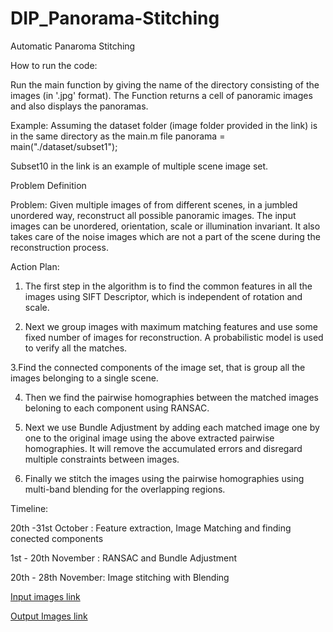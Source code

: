 # DIP_Panorama-Stitching
Automatic Panaroma Stitching

How to run the code:

Run the main function by giving the name of the directory consisting of the images (in '.jpg' format). The Function returns a cell of panoramic images and also displays the panoramas. 

Example: Assuming the dataset folder (image folder provided in the link) is in the same directory as the main.m file
panorama = main("./dataset/subset1");

Subset10 in the link is an example of multiple scene image set.

Problem Definition

Problem: Given multiple images of from different scenes, in a jumbled unordered way, reconstruct all possible panoramic images. The input images can be unordered, orientation, scale or illumination invariant. It also takes care of the noise images which are not a part of the scene during the reconstruction process.

Action Plan:

1. The first step in the algorithm is to find the common features in all the images using SIFT Descriptor, which is independent of rotation and scale.

2. Next we group images with maximum matching features and use some fixed number of images for reconstruction. A probabilistic
model is used to verify all the matches.

3.Find the connected components of the image set, that is group all the images belonging to a single scene.

4. Then we find the pairwise homographies between the matched images beloning to each component using RANSAC.

5. Next we use Bundle Adjustment by adding each matched image one by one to the original image using the above extracted pairwise homographies. It will remove the accumulated errors and disregard multiple constraints between images.

6. Finally we stitch the images using the pairwise homographies using multi-band blending for the overlapping regions. 


Timeline: 

20th -31st October : Feature extraction, Image Matching and finding conected components 

1st - 20th November : RANSAC and Bundle Adjustment 

20th - 28th November: Image stitching with Blending 

[Input images link](https://drive.google.com/drive/folders/1XP3BaWB0U0lJjffVC_X3GeDMNg_XLaCW?fbclid=IwAR2mqQghSFJlJ3Hf92M-eIjvdp_uUf3DJyVb0zZZeDucMJ4ie1-vsQxtDx4)

[Output Images link](https://drive.google.com/drive/folders/1J9b2yyhyUz49cQ5VhBgGykenClkwc9vr?fbclid=IwAR0RUNVr3pY6BD4igvM-KIE3bfH6_BYRS8GjDdIemFnTQqnZZAYPnkCGbkg)

